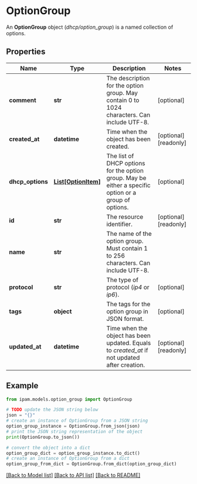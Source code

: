 # OptionGroup

An __OptionGroup__ object (_dhcp/option_group_) is a named collection of options.

## Properties

Name | Type | Description | Notes
------------ | ------------- | ------------- | -------------
**comment** | **str** | The description for the option group. May contain 0 to 1024 characters. Can include UTF-8. | [optional] 
**created_at** | **datetime** | Time when the object has been created. | [optional] [readonly] 
**dhcp_options** | [**List[OptionItem]**](OptionItem.md) | The list of DHCP options for the option group. May be either a specific option or a group of options. | [optional] 
**id** | **str** | The resource identifier. | [optional] [readonly] 
**name** | **str** | The name of the option group. Must contain 1 to 256 characters. Can include UTF-8. | 
**protocol** | **str** | The type of protocol (_ip4_ or _ip6_). | [optional] 
**tags** | **object** | The tags for the option group in JSON format. | [optional] 
**updated_at** | **datetime** | Time when the object has been updated. Equals to _created_at_ if not updated after creation. | [optional] [readonly] 

## Example

```python
from ipam.models.option_group import OptionGroup

# TODO update the JSON string below
json = "{}"
# create an instance of OptionGroup from a JSON string
option_group_instance = OptionGroup.from_json(json)
# print the JSON string representation of the object
print(OptionGroup.to_json())

# convert the object into a dict
option_group_dict = option_group_instance.to_dict()
# create an instance of OptionGroup from a dict
option_group_from_dict = OptionGroup.from_dict(option_group_dict)
```
[[Back to Model list]](../README.md#documentation-for-models) [[Back to API list]](../README.md#documentation-for-api-endpoints) [[Back to README]](../README.md)


